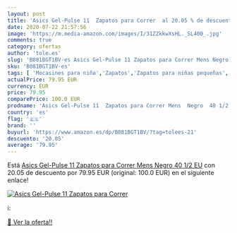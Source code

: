 ```yaml
---
layout: post
title: 'Asics Gel-Pulse 11  Zapatos para Correr  al 20.05 % de descuento'
date: 2020-07-22 21:57:56
image: 'https://m.media-amazon.com/images/I/31ZZkkwXsHL._SL400_.jpg'
comments: true
category: ofertas
author: 'tole.es'
slug: 'B081BGT1BV-es Asics Gel-Pulse 11 Zapatos para Correr Mens Negro 40 1/2 EU'
sku: 'B081BGT1BV-es'
tags: [ 'Mocasines para niña','Zapatos','Zapatos para niñas pequeñas','Zapatos y complementos','zapatos', ]
actualPrice: 79.95 EUR
currency: EUR
price: 79.95
comparePrice: 100.0 EUR
prodname: 'Asics Gel-Pulse 11  Zapatos para Correr Mens  Negro  40 1/2 EU'
country: 'es'
flag: '🇪🇸'
brand: ''
buyurl: 'https://www.amazon.es/dp/B081BGT1BV/?tag=tolees-21'
descuento: '20.05'
average: '79.95'
---
```


Está [Asics Gel-Pulse 11  Zapatos para Correr Mens  Negro  40 1/2 EU](https://www.amazon.es/dp/B081BGT1BV/?tag=tolees-21) con 20.05 de descuento por 79.95 EUR (original: 100.0 EUR) en el siguiente enlace!

[![Asics Gel-Pulse 11  Zapatos para Correr ](https://m.media-amazon.com/images/I/31ZZkkwXsHL._SL400_.jpg)](https://www.amazon.es/dp/B081BGT1BV/?tag=tolees-21)

ℹ️:


[🛒 Ver la oferta!!](https://www.amazon.es/dp/B081BGT1BV/?tag=tolees-21)
